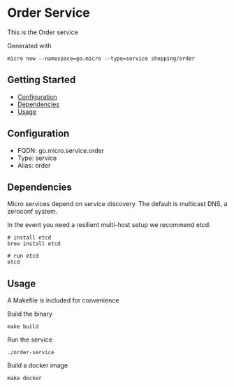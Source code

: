 # Order Service

This is the Order service

Generated with

```
micro new --namespace=go.micro --type=service shopping/order
```

## Getting Started

- [Configuration](#configuration)
- [Dependencies](#dependencies)
- [Usage](#usage)

## Configuration

- FQDN: go.micro.service.order
- Type: service
- Alias: order

## Dependencies

Micro services depend on service discovery. The default is multicast DNS, a zeroconf system.

In the event you need a resilient multi-host setup we recommend etcd.

```
# install etcd
brew install etcd

# run etcd
etcd
```

## Usage

A Makefile is included for convenience

Build the binary

```
make build
```

Run the service
```
./order-service
```

Build a docker image
```
make docker
```